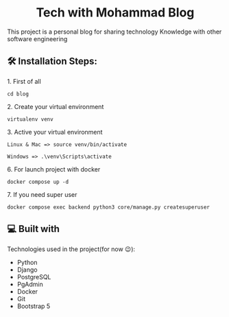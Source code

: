 <h1 align="center" id="title">Tech with Mohammad Blog</h1>

<p id="description">This project is a personal blog for sharing technology Knowledge with other software engineering</p>

<h2>🛠️ Installation Steps:</h2>

<p>1. First of all</p>

```
cd blog
```

<p>2. Create your virtual environment</p>

```
virtualenv venv
```

<p>3. Active your virtual environment</p>

```
Linux & Mac => source venv/bin/activate
```

```
Windows => .\venv\Scripts\activate
```

<p>6. For launch project with docker</p>

```
docker compose up -d
```

<p>7. If you need super user</p>

```
docker compose exec backend python3 core/manage.py createsuperuser
```

  
  
<h2>💻 Built with</h2>

Technologies used in the project(for now 😉):

*   Python
*   Django
*   PostgreSQL
*   PgAdmin
*   Docker
*   Git
*   Bootstrap 5
